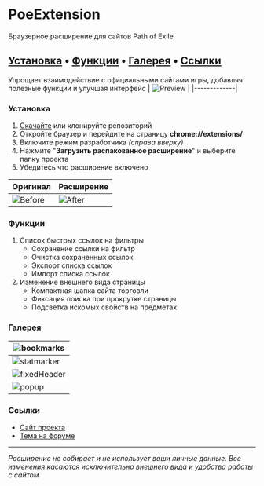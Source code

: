 # PoeExtension
Браузерное расширение для сайтов Path of Exile

[Установка](#Установка) • [Функции](#Функции) • [Галерея](#Галерея) • [Ссылки](#Ссылки)
---

Упрощает взаимодействие с официальными сайтами игры, добавляя полезные функции и улучшая интерфейс
| ![Preview](https://custompoe.ru/img/screens/tradePreview.png) |
|-------------|

### Установка
1. [Скачайте](https://github.com/BeardedMark/PoeExtension/archive/refs/heads/main.zip) или клонируйте репозиторий 
2. Откройте браузер и перейдите на страницу **chrome://extensions/**
3. Включите режим разработчика *(справа вверху)*
4. Нажмите "**Загрузить распакованное расширение**" и выберите папку проекта
4. Убедитесь что расширение включено

| Оригинал | Расширение |
|-------------|-------------|
| ![Before](https://custompoe.ru/img/screens/tradeBefore.png) | ![After](https://custompoe.ru/img/screens/tradeAfter.png) |

### Функции
1. Список быстрых ссылок на фильтры
    - Сохранение ссылки на фильтр
    - Очистка сохраненных ссылок
    - Экспорт списка ссылок
    - Импорт списка ссылок
2. Изменение внешнего вида страницы
    - Компактная шапка сайта торговли
    - Фиксация поиска при прокрутке страницы
    - Подсветка искомых свойств на предметах

### Галерея

| ![bookmarks](https://custompoe.ru/img/screens/bookmarks.png) |
|-------------|
| ![statmarker](https://custompoe.ru/img/screens/statmarker.png) |
| ![fixedHeader](https://custompoe.ru/img/screens/fixedHeader.png) |
| ![popup](https://custompoe.ru/img/screens/popup.png) |


### Ссылки
- [Сайт проекта](https://custompoe.ru)
- [Тема на форуме](https://ru.pathofexile.com/forum/view-thread/3703253)

---
*Расширение не собирает и не использует ваши личные данные. Все изменения касаются исключительно внешнего вида и удобства работы с сайтом*
